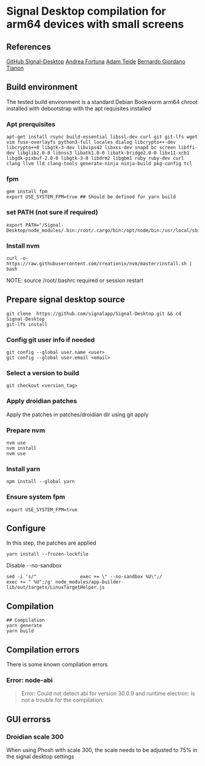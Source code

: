 # Signal Desktop compilation for arm64 devices with small screens

## References
[GitHub Signal-Desktop](https://github.com/signalapp/Signal-Desktop)
[Andrea Fortuna](https://andreafortuna.org/2019/03/27/how-to-build-signal-desktop-on-linux/)
[Adam Teide](https://gitlab.com/adamthiede/signal-desktop-builder/-/blob/master/patches/0001-Remove-no-sandbox-patch.patch?ref_type=heads)
[Bernardo Giordano](https://github.com/BernardoGiordano/signal-desktop-pi4)
[Tianon](https://github.com/tianon/dockerfiles/blob/master/signal-desktop/Dockerfile)

## Build environment
The tested build environment is a standard Debian Bookworm arm64 chroot installed with debootstrap with the apt requisites installed

### Apt prerquisites
```
apt-get install rsync build-essential libssl-dev curl git git-lfs wget vim fuse-overlayfs python3-full locales dialog libcrypto++-dev libcrypto++8 libgtk-3-dev libvips42 libxss-dev snapd bc screen libffi-dev libglib2.0-0 libnss3 libatk1.0-0 libatk-bridge2.0-0 libx11-xcb1 libgdk-pixbuf-2.0-0 libgtk-3-0 libdrm2 libgbm1 ruby ruby-dev curl clang llvm lld clang-tools generate-ninja ninja-build pkg-config tcl
```

### fpm
```
gem install fpm
export USE_SYSTEM_FPM=true ## Should be defined for yarn build
```

### set PATH (not sure if required)
```
export PATH="/Signal-Desktop/node_modules/.bin:/root/.cargo/bin:/opt/node/bin:/usr/local/sbin:/usr/local/bin:/usr/sbin:/usr/bin:/sbin:/bin:$PATH"
```

### Install nvm
```
curl -o- https://raw.githubusercontent.com/creationix/nvm/master/install.sh | bash
```

NOTE: source /root/.bashrc required or session restart

## Prepare signal desktop source
```
git clone  https://github.com/signalapp/Signal-Desktop.git && cd Signal-Desktop
git-lfs install
```

### Config git user info if needed
```
git config --global user.name <user>
git config --global user.email <email>
```

### Select a version to build
```
git checkout <version_tag>
```

### Apply droidian patches
Apply the patches in patches/droidian dir using git apply

### Prepare nvm
```
nvm use
nvm install
nvm use
```

### Install yarn
```
npm install --global yarn
```

### Ensure system fpm
```
export USE_SYSTEM_FPM=true
```

## Configure
In this step, the patches are applied
```
yarn install --frozen-lockfile
```
Disable --no-sandbox

```
sed -i 's/^                exec += \" --no-sandbox %U\";/                exec += " %U";/g' node_modules/app-builder-lib/out/targets/LinuxTargetHelper.js 
```

## Compilation
```
## Compilation
yarn generate
yarn build
```

## Compilation errors
There is some known compilation errors

### Error: node-abi
> Error: Could not detect abi for version 30.0.9 and runtime electron: Is not a trouble for the compilation.

## GUI errorss

### Droidian scale 300
When using Phosh with scale 300, the scale needs to be adjusted to 75% in the signal desktop settings

